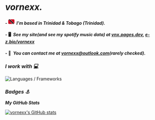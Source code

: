  *vornexx.*
===============================================================================================================================

#### - ![tt](download-resizehood.com.png)  *I'm based in Trinidad & Tobago (Trinidad).*
#### - 🖥️  *See my site(and see my spotify music data) at [vnx.pages.dev](http://vnx.pages.dev), [e-z.bio/vornexx](https://e-z.bio/vornexx)*
#### - 📨  *You can contact me at [vornexx@outlook.com](mailto:vornexx@outlook.com)(rarely checked).*

### *I work with 💻*


<p align="left">
<img alt="Languages / Frameworks" src="https://skillicons.dev/icons?i=html,css,js,ts,astro,md&perline=13">
</p>

### *Badges ⚓*

<b>*My GitHub Stats*</b>

<a href="http://www.github.com/vornexx"><img src="https://github-readme-stats.vercel.app/api?username=vornexx&show_icons=true&hide=stars,issues,&count_private=true&title_color=207df8&text_color=ffffff&icon_color=0891b2&bg_color=0d1117&hide_border=false&show_icons=true" alt="vornexx's GitHub stats" /></a>
